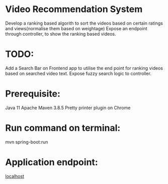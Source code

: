 # Video Recommendation System

Develop a ranking based algorith to sort the videos based on certain ratings and views(normalise them based on weightage)
Expose an endpoint through controller, to show the ranking based videos.

# TODO:

Add a Search Bar on Frontend app to utilise the end point for ranking videos based on searched video text. Expose fuzzy search logic to controller.

# Prerequisite:

Java 11
Apache Maven 3.8.5
Pretty printer plugin on Chrome

# Run command on terminal:

mvn spring-boot:run

# Application endpoint:

[localhost](http://localhost:8080/api/recommendations)
